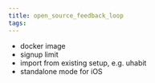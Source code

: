 ```yaml
---
title: open_source_feedback_loop
tags:
---
```




- docker image 
- signup limit
- import from existing setup, e.g. uhabit 
- standalone mode for iOS

